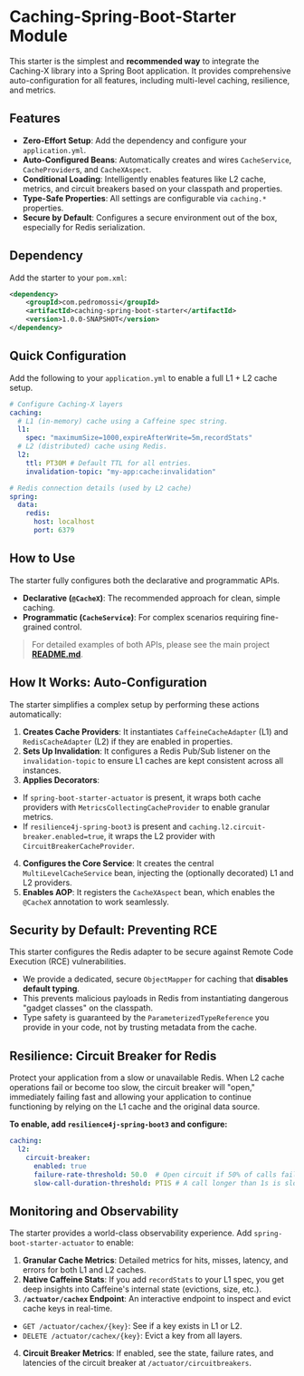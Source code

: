 # Caching-Spring-Boot-Starter Module

This starter is the simplest and **recommended way** to integrate the Caching-X library into a Spring Boot application. It provides comprehensive auto-configuration for all features, including multi-level caching, resilience, and metrics.

## Features

-   **Zero-Effort Setup**: Add the dependency and configure your `application.yml`.
-   **Auto-Configured Beans**: Automatically creates and wires `CacheService`, `CacheProvider`s, and `CacheXAspect`.
-   **Conditional Loading**: Intelligently enables features like L2 cache, metrics, and circuit breakers based on your classpath and properties.
-   **Type-Safe Properties**: All settings are configurable via `caching.*` properties.
-   **Secure by Default**: Configures a secure environment out of the box, especially for Redis serialization.

## Dependency

Add the starter to your `pom.xml`:

```xml
<dependency>
    <groupId>com.pedromossi</groupId>
    <artifactId>caching-spring-boot-starter</artifactId>
    <version>1.0.0-SNAPSHOT</version>
</dependency>
```

## Quick Configuration

Add the following to your `application.yml` to enable a full L1 + L2 cache setup.

```yaml
# Configure Caching-X layers
caching:
  # L1 (in-memory) cache using a Caffeine spec string.
  l1:
    spec: "maximumSize=1000,expireAfterWrite=5m,recordStats"
  # L2 (distributed) cache using Redis.
  l2:
    ttl: PT30M # Default TTL for all entries.
    invalidation-topic: "my-app:cache:invalidation"

# Redis connection details (used by L2 cache)
spring:
  data:
    redis:
      host: localhost
      port: 6379
```

## How to Use

The starter fully configures both the declarative and programmatic APIs.

-   **Declarative (`@CacheX`)**: The recommended approach for clean, simple caching.
-   **Programmatic (`CacheService`)**: For complex scenarios requiring fine-grained control.

> For detailed examples of both APIs, please see the main project **[README.md](../README.md#quick-start-in-3-steps)**.

## How It Works: Auto-Configuration

The starter simplifies a complex setup by performing these actions automatically:

1.  **Creates Cache Providers**: It instantiates `CaffeineCacheAdapter` (L1) and `RedisCacheAdapter` (L2) if they are enabled in properties.
2.  **Sets Up Invalidation**: It configures a Redis Pub/Sub listener on the `invalidation-topic` to ensure L1 caches are kept consistent across all instances.
3.  **Applies Decorators**:
  -   If `spring-boot-starter-actuator` is present, it wraps both cache providers with `MetricsCollectingCacheProvider` to enable granular metrics.
  -   If `resilience4j-spring-boot3` is present and `caching.l2.circuit-breaker.enabled=true`, it wraps the L2 provider with `CircuitBreakerCacheProvider`.
4.  **Configures the Core Service**: It creates the central `MultiLevelCacheService` bean, injecting the (optionally decorated) L1 and L2 providers.
5.  **Enables AOP**: It registers the `CacheXAspect` bean, which enables the `@CacheX` annotation to work seamlessly.

## Security by Default: Preventing RCE

This starter configures the Redis adapter to be secure against Remote Code Execution (RCE) vulnerabilities.

-   We provide a dedicated, secure `ObjectMapper` for caching that **disables default typing**.
-   This prevents malicious payloads in Redis from instantiating dangerous "gadget classes" on the classpath.
-   Type safety is guaranteed by the `ParameterizedTypeReference` you provide in your code, not by trusting metadata from the cache.

## Resilience: Circuit Breaker for Redis

Protect your application from a slow or unavailable Redis. When L2 cache operations fail or become too slow, the circuit breaker will "open," immediately failing fast and allowing your application to continue functioning by relying on the L1 cache and the original data source.

**To enable, add `resilience4j-spring-boot3` and configure:**

```yaml
caching:
  l2:
    circuit-breaker:
      enabled: true
      failure-rate-threshold: 50.0  # Open circuit if 50% of calls fail.
      slow-call-duration-threshold: PT1S # A call longer than 1s is slow.
```

## Monitoring and Observability

The starter provides a world-class observability experience. Add `spring-boot-starter-actuator` to enable:

1.  **Granular Cache Metrics**: Detailed metrics for hits, misses, latency, and errors for both L1 and L2 caches.
2.  **Native Caffeine Stats**: If you add `recordStats` to your L1 spec, you get deep insights into Caffeine's internal state (evictions, size, etc.).
3.  **`/actuator/cachex` Endpoint**: An interactive endpoint to inspect and evict cache keys in real-time.
  -   `GET /actuator/cachex/{key}`: See if a key exists in L1 or L2.
  -   `DELETE /actuator/cachex/{key}`: Evict a key from all layers.
4.  **Circuit Breaker Metrics**: If enabled, see the state, failure rates, and latencies of the circuit breaker at `/actuator/circuitbreakers`.